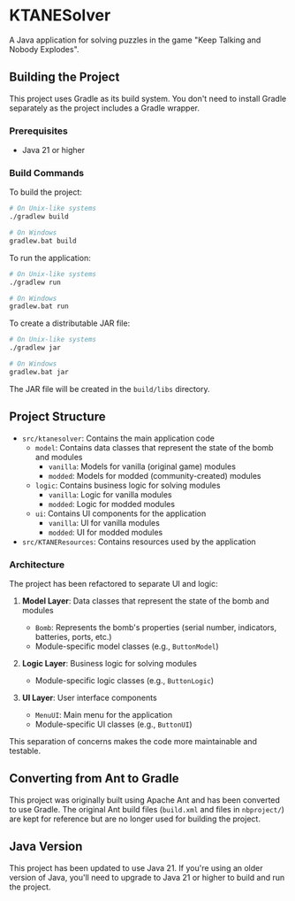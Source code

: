 # KTANESolver

A Java application for solving puzzles in the game "Keep Talking and Nobody Explodes".

## Building the Project

This project uses Gradle as its build system. You don't need to install Gradle separately as the project includes a Gradle wrapper.

### Prerequisites

- Java 21 or higher

### Build Commands

To build the project:

```bash
# On Unix-like systems
./gradlew build

# On Windows
gradlew.bat build
```

To run the application:

```bash
# On Unix-like systems
./gradlew run

# On Windows
gradlew.bat run
```

To create a distributable JAR file:

```bash
# On Unix-like systems
./gradlew jar

# On Windows
gradlew.bat jar
```

The JAR file will be created in the `build/libs` directory.

## Project Structure

- `src/ktanesolver`: Contains the main application code
  - `model`: Contains data classes that represent the state of the bomb and modules
    - `vanilla`: Models for vanilla (original game) modules
    - `modded`: Models for modded (community-created) modules
  - `logic`: Contains business logic for solving modules
    - `vanilla`: Logic for vanilla modules
    - `modded`: Logic for modded modules
  - `ui`: Contains UI components for the application
    - `vanilla`: UI for vanilla modules
    - `modded`: UI for modded modules
- `src/KTANEResources`: Contains resources used by the application

### Architecture

The project has been refactored to separate UI and logic:

1. **Model Layer**: Data classes that represent the state of the bomb and modules
   - `Bomb`: Represents the bomb's properties (serial number, indicators, batteries, ports, etc.)
   - Module-specific model classes (e.g., `ButtonModel`)

2. **Logic Layer**: Business logic for solving modules
   - Module-specific logic classes (e.g., `ButtonLogic`)

3. **UI Layer**: User interface components
   - `MenuUI`: Main menu for the application
   - Module-specific UI classes (e.g., `ButtonUI`)

This separation of concerns makes the code more maintainable and testable.

## Converting from Ant to Gradle

This project was originally built using Apache Ant and has been converted to use Gradle. The original Ant build files (`build.xml` and files in `nbproject/`) are kept for reference but are no longer used for building the project.

## Java Version

This project has been updated to use Java 21. If you're using an older version of Java, you'll need to upgrade to Java 21 or higher to build and run the project.
